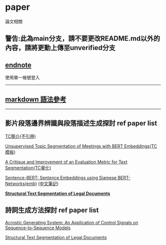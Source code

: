 # paper

論文相關

## **警告:此為main分支，請不要更改README.md以外的內容，請將更動上傳至unverified分支**

## [endnote](http://140-125-246-135-8080.libdb.yuntech.edu.tw:3000/endnote/selectdb.jsp?id=1&sta=%A8%E4%A5%A6)

使用單一帳號登入

---

## [markdown 語法參考](https://markdown.tw/)

---

## 影片段落邊界辨識與段落描述生成探討 ref paper list

[TC簡介(不引用)](https://www.assemblyai.com/blog/text-segmentation-approaches-datasets-and-evaluation-metrics/)

[Unsupervised Topic Segmentation of Meetings with BERT Embeddings(TC模板)](https://arxiv.org/pdf/2106.12978.pdf)

[A Critique and Improvement of an Evaluation Metric for Text Segmentation(TC量化)](https://aclanthology.org/J02-1002.pdf)

[Sentence-BERT: Sentence Embeddings using Siamese BERT-Networks(emb)](https://arxiv.org/pdf/1908.10084.pdf) ([中文筆記](https://zhuanlan.zhihu.com/p/113133510))

[**Structural Text Segmentation of Legal Documents**](https://arxiv.org/abs/2012.03619)

## 詩詞生成方法探討 ref paper list

[Acrostic Generating System: An Application of Control Signals on Sequence-to-Sequence Models
](https://tdr.lib.ntu.edu.tw/bitstream/123456789/683/1/ntu-108-1.pdf)

[Structural Text Segmentation of Legal Documents](https://arxiv.org/pdf/2012.03619.pdf)
